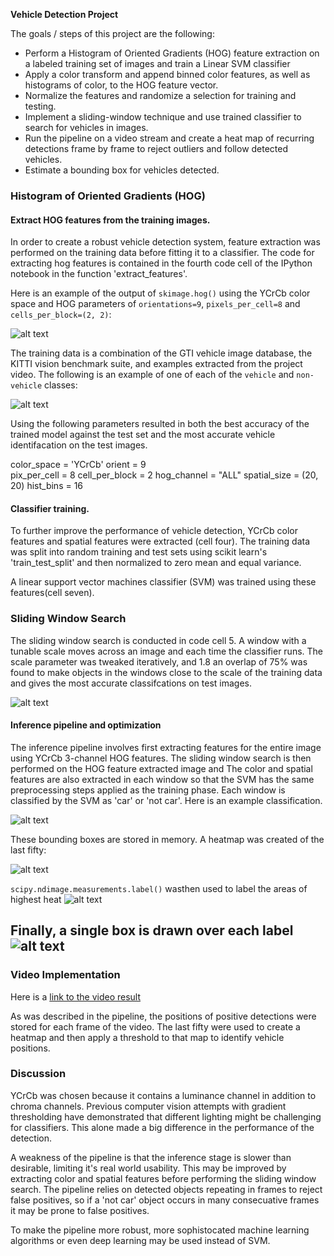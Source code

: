 **Vehicle Detection Project**

The goals / steps of this project are the following:

* Perform a Histogram of Oriented Gradients (HOG) feature extraction on a labeled training set of images and train a Linear SVM classifier
* Apply a color transform and append binned color features, as well as histograms of color, to the HOG feature vector. 
* Normalize the features and randomize a selection for training and testing.
* Implement a sliding-window technique and use trained classifier to search for vehicles in images.
* Run the pipeline on a video stream and create a heat map of recurring detections frame by frame to reject outliers and follow detected vehicles.
* Estimate a bounding box for vehicles detected.

[//]: # (Image References)
[image1]: ./output_images/example_data.jpg
[image2]: ./output_images/hog-visualization.jpg
[image3]: ./output_images/sliding-windows.jpg
[image4]: ./output_images/raw-detection.jpg
[image5]: ./output_images/heatmap.jpg
[image6]: ./output_images/labels.jpg
[image7]: ./output_images/final.jpg
[video1]: ./project_video.mp4

### Histogram of Oriented Gradients (HOG)

#### Extract HOG features from the training images.

In order to create a robust vehicle detection system, feature extraction was performed on the training data before fitting it to a classifier. The code for extracting hog features is contained in the fourth code cell of the IPython notebook in the function 'extract_features'.  

Here is an example of the output of `skimage.hog()` using the YCrCb color space and HOG parameters of `orientations=9`, `pixels_per_cell=8` and `cells_per_block=(2, 2)`:

![alt text][image2]

The training data is a combination of the GTI vehicle image database, the KITTI vision benchmark suite, and examples extracted from the project video.  The following is an example of one of each of the `vehicle` and `non-vehicle` classes:

![alt text][image1]

Using the following parameters resulted in both the best accuracy of the trained model against the test set and the most accurate vehicle identifacation on the test images.

color_space = 'YCrCb'
orient = 9  
pix_per_cell = 8 
cell_per_block = 2 
hog_channel = "ALL" 
spatial_size = (20, 20) 
hist_bins = 16    

#### Classifier training.
To further improve the performance of vehicle detection, YCrCb color features and spatial features were extracted (cell four). The training data was split into random training and test sets using scikit learn's 'train_test_split' and then normalized to zero mean and equal variance.

A linear support vector machines classifier (SVM) was trained using these features(cell seven).  

### Sliding Window Search

The sliding window search is conducted in code cell 5. A window with a tunable scale moves across an image and each time the classifier runs.  The scale parameter was tweaked iteratively, and 1.8 an overlap of 75% was found to make objects in the windows close to the scale of the training data and gives the most accurate classifcations on test images.  

![alt text][image3]

#### Inference pipeline and optimization

The inference pipeline involves first extracting features for the entire image using YCrCb 3-channel HOG features. The sliding window search is then performed on the HOG feature extracted image and 
The color and spatial features are also extracted in each window so that the SVM has the same preprocessing steps applied as the training phase. Each window is classified by the SVM as 'car' or 'not car'.
Here is an example classification.

![alt text][image4]

These bounding boxes are stored in memory. A heatmap was created of the last fifty:

![alt text][image5]
 
`scipy.ndimage.measurements.label()` wasthen  used to label the areas of highest heat
![alt text][image6]

Finally, a single box is drawn over each label
![alt text][image7]
---

### Video Implementation

Here is a [link to the video result](./test_videos_output/project_video.mp4)

As was described in the pipeline, the positions of positive detections were stored for each frame of the video. The last fifty were used to create a heatmap and then apply a threshold to that map to identify vehicle positions. 

### Discussion

YCrCb was chosen because it contains a luminance channel in addition to chroma channels. Previous computer vision attempts with gradient thresholding have demonstrated that different lighting might be challenging for classifiers. This alone made a big difference in the performance of the detection.

A weakness of the pipeline is that the inference stage is slower than desirable, limiting it's real world usability. This may be improved by extracting color and spatial features before performing the sliding window search. The pipeline relies on detected objects repeating in frames to reject false positives, so if a 'not car' object occurs in many consecuative frames it may be prone to false positives. 

To make the pipeline more robust, more sophistocated machine learning algorithms or even deep learning may be used instead of SVM. 


